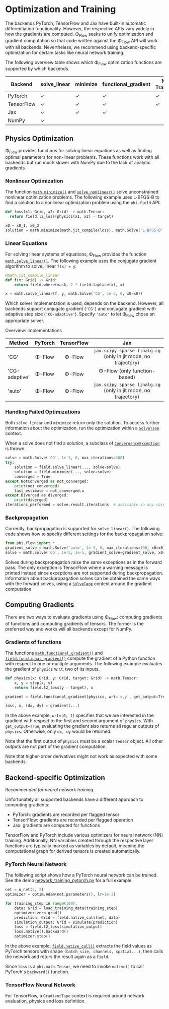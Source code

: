 # Optimization and Training
The backends PyTorch, TensorFlow and Jax have built-in automatic differentiation functionality.
However, the respective APIs vary widely in how the gradients are computed.
Φ<sub>Flow</sub> seeks to unify optimization and gradient computation so that code written against the Φ<sub>Flow</sub> API will work with all backends.
Nevertheless, we recommend using backend-specific optimization for certain tasks like neural network training.

The following overview table shows which Φ<sub>Flow</sub> optimization functions are supported by which backends.

| Backend    | solve_linear | minimize | functional_gradient | NN Training |
|------------|--------------|----------|---------------------|-------------|
| PyTorch    | ✓            | ✓        |   ✓                 |      ✓         |
| TensorFlow | ✓            | ✓        |   ✓                 |      ✓         |
| Jax        | ✓            | ✓        |   ✓                 |                |
| NumPy      | ✓            |          |                     |                |


## Physics Optimization
Φ<sub>Flow</sub> provides functions for solving linear equations as well as finding optimal parameters for non-linear problems.
These functions work with all backends but run much slower with NumPy due to the lack of analytic gradients.

### Nonlinear Optimization
The function [`math.minimize()`](phi/math/#phi.math.minimize) and [`solve_nonlinear()`](phi/math/#phi.math.solve_nonlinear) solve unconstrained nonlinear optimization problems.
The following example uses L-BFGS-B to find a solution to a nonlinear optimization problem using the `phi.field` API:
```python
def loss(x1: Grid, x2: Grid) -> math.Tensor:
  return field.l2_loss(physics(x1, x2) - target)

x0 = x0_1, x0_2
solution = math.minimize(math.jit_compile(loss), math.Solve('L-BFGS-B', 0, 1e-3, x0=x0))
```


### Linear Equations
For solving linear systems of equations, Φ<sub>Flow</sub> provides the function [`math.solve_linear()`](phi/math/#phi.math.solve_linear).
The following example uses the conjugate gradient algorithm to solve_linear `f(x) = y`:
```python
@math.jit_compile_linear
def f(x: Grid) -> Grid:
    return field.where(mask, 2 * field.laplace(x), x)

x = math.solve_linear(f, y, math.Solve('CG', 1e-3, 0, x0=x0))
```

Which solver implementation is used, depends on the backend.
However, all backends support conjugate gradient (`'CG'`) and conjugate gradient with adaptive step size (`'CG-adaptive'`).
Specify `'auto'` to let Φ<sub>Flow</sub> chose an appropriate solver.

Overview: Implementations

| Method        | PyTorch | TensorFlow |                               Jax                              |                           NumPy                          |
|---------------|:-------:|:----------:|:--------------------------------------------------------------:|:--------------------------------------------------------:|
| 'CG'          |  Φ-Flow |   Φ-Flow   | `jax.scipy.sparse.linalg.cg` (only in jit mode, no trajectory) |         `scipy.sparse.linalg.cg` (no trajectory)         |
| 'CG-adaptive' |  Φ-Flow |   Φ-Flow   |                  Φ-Flow (only function-based)                  |                          Φ-Flow                          |
| 'auto'        |  Φ-Flow |   Φ-Flow   | `jax.scipy.sparse.linalg.cg` (only in jit mode, no trajectory) | `scipy.sparse.linalg.spsolve` (only for sparse matrices) |


### Handling Failed Optimizations
Both `solve_linear` and `minimize` return only the solution.
To access further information about the optimization, run the optimization within a [`SolveTape`](phi/math/#phi.math.SolveTape) context.

When a solve does not find a solution, a subclass of [`ConvergenceException`](phi/math/#phi.math.ConvergenceException) is thrown.
```python
solve = math.Solve('CG', 1e-3, 0, max_iterations=300)
try:
    solution = field.solve_linear(..., solve=solve)
    solution = field.minimize(..., solve=solve)
    converged = True
except NotConverged as not_converged:
    print(not_converged)
    last_estimate = not_converged.x
except Diverged as diverged:
    print(diverged)
iterations_performed = solve.result.iterations  # available in any case
```

### Backpropagation
Currently, backpropagation is supported for `solve_linear()`.
The following code shows how to specify different settings for the backpropagation solve:
```python
from phi.flow import *
gradient_solve = math.Solve('auto', 1e-5, 0, max_iterations=100, x0=x0)
solve = math.Solve('CG', 1e-5, 1e-5, gradient_solve=gradient_solve, x0=None)
```
Solves during backpropagation raise the same exceptions as in the forward pass.
The only exception is TensorFlow where a warning message is printed instead since exceptions are not supported during backpropagation.
Information about backpropagation solves can be obtained the same ways with the forward solves,
using a [`SolveTape`](phi/math/#phi.math.SolveTape) context around the gradient computation.


## Computing Gradients
There are two ways to evaluate gradients using Φ<sub>Flow</sub>:
computing gradients of functions and computing gradients of tensors.
The former is the preferred way and works will all backends except for NumPy.

### Gradients of functions
The functions
[`math.functional_gradient()`](phi/math/#phi.math.functional_gradient) and
[`field.functional_gradient()`](phi/field/#phi.field.functional_gradient)
compute the gradient of a Python function with respect to one or multiple arguments.
The following example evaluates the gradient of `physics` w.r.t. two of its inputs.
```python
def physics(x: Grid, y: Grid, target: Grid) -> math.Tensor:
    x, y = step(x, y)
    return field.l2_loss(y - target), x

gradient = field.functional_gradient(physics, wrt='x,y', get_output=True)

loss, x, (dx, dy) = gradient(...)
```
In the above example, `wrt=[0, 1]` specifies that we are interested in the gradient with respect to the first and second argument of `physics`.
With `get_output=True`, evaluating the gradient also returns all regular outputs of `physics`.
Otherwise, only `dx, dy` would be returned.

Note that the first output of `physics` must be a scalar `Tensor` object.
All other outputs are not part of the gradient computation.

Note that higher-order derivatives might not work as expected with some backends.


## Backend-specific Optimization
*Recommended for neural network training.*

Unfortunately all supported backends have a different approach to computing gradients:

* PyTorch: gradients are recorded per flagged tensor
* TensorFlow: gradients are recorded per flagged operation
* Jax: gradients are computed for functions

TensorFlow and PyTorch include various optimizers for neural network (NN) training.
Additionally, NN variables created through the respective layer functions are typically marked as variables by default,
meaning the computational graph for derived tensors is created automatically.

### PyTorch Neural Network
The following script shows how a PyTorch neural network can be trained.
See the demo [network_training_pytorch.py](https://github.com/tum-pbs/PhiFlow/blob/master/demos/network_training_pytorch.py)
for a full example.
```python
net = u_net(2, 2)
optimizer = optim.Adam(net.parameters(), lr=1e-3)

for training_step in range(100):
    data: Grid = load_training_data(training_step)
    optimizer.zero_grad()
    prediction: Grid = field.native_call(net, data)
    simulation_output: Grid = simulate(prediction)
    loss = field.l2_loss(simulation_output)
    loss.native().backward()
    optimizer.step()
```
In the above example, [`field.native_call()`](phi/field/#phi.field.native_call)
extracts the field values as PyTorch tensors with shape `(batch_size, channels, spatial...)`,
then calls the network and returs the result again as a `Field`.

Since `loss` is a `phi.math.Tensor`, we need to invoke `native()` to call PyTorch's `backward()` function.

### TensorFlow Neural Network
For TensorFlow, a `GradientTape` context is required around network evaluation, physics and loss definition.

